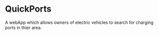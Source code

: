 # QuickPorts
A webApp which allows owners of electric vehicles to search for charging ports in thier area.
